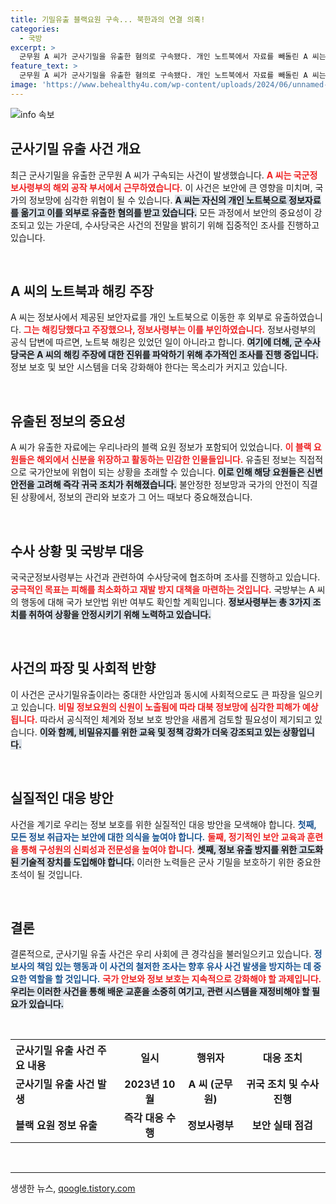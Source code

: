 ```yaml
---
title: 기밀유출 블랙요원 구속... 북한과의 연결 의혹!
categories:
  - 국방
excerpt: >
  군무원 A 씨가 군사기밀을 유출한 혐의로 구속됐다. 개인 노트북에서 자료를 빼돌린 A 씨는 해킹당했다 주장했지만 정보사는 이를 부인. 유출된 자료에는 해외 블랙 요원 정보가 담겨 있어 국가안보에 심각한 위협이 우려된다.
feature_text: >
  군무원 A 씨가 군사기밀을 유출한 혐의로 구속됐다. 개인 노트북에서 자료를 빼돌린 A 씨는 해킹당했다 주장했지만 정보사는 이를 부인. 유출된 자료에는 해외 블랙 요원 정보가 담겨 있어 국가안보에 심각한 위협이 우려된다.
image: 'https://www.behealthy4u.com/wp-content/uploads/2024/06/unnamed-file.png'
---
```


<p><img src="https://www.behealthy4u.com/wp-content/uploads/2024/06/unnamed-file.png" alt="info 속보" /></p>

<h2 data-ke-size="size26">군사기밀 유출 사건 개요</h2>

<p data-ke-size="size16">최근 군사기밀을 유출한 군무원 A 씨가 구속되는 사건이 발생했습니다. <b><span style="color: #ee2323;">A 씨는 국군정보사령부의 해외 공작 부서에서 근무하였습니다.</span></b> 이 사건은 보안에 큰 영향을 미치며, 국가의 정보망에 심각한 위협이 될 수 있습니다. <b><span style="background-color: #21538527;">A 씨는 자신의 개인 노트북으로 정보자료를 옮기고 이를 외부로 유출한 혐의를 받고 있습니다.</span></b> 모든 과정에서 보안의 중요성이 강조되고 있는 가운데, 수사당국은 사건의 전말을 밝히기 위해 집중적인 조사를 진행하고 있습니다.</p>

<p data-ke-size="size16">&nbsp;</p>

<h2 data-ke-size="size26">A 씨의 노트북과 해킹 주장</h2>

<p data-ke-size="size16">A 씨는 정보사에서 제공된 보안자료를 개인 노트북으로 이동한 후 외부로 유출하였습니다. <b><span style="color: #ee2323;">그는 해킹당했다고 주장했으나, 정보사령부는 이를 부인하였습니다.</span></b> 정보사령부의 공식 답변에 따르면, 노트북 해킹은 있었던 일이 아니라고 합니다. <b><span style="background-color: #21538527;">여기에 더해, 군 수사당국은 A 씨의 해킹 주장에 대한 진위를 파악하기 위해 추가적인 조사를 진행 중입니다.</span></b> 정보 보호 및 보안 시스템을 더욱 강화해야 한다는 목소리가 커지고 있습니다.</p>

<p data-ke-size="size16">&nbsp;</p>

<h2 data-ke-size="size26">유출된 정보의 중요성</h2>

<p data-ke-size="size16">A 씨가 유출한 자료에는 우리나라의 블랙 요원 정보가 포함되어 있었습니다. <b><span style="color: #ee2323;">이 블랙 요원들은 해외에서 신분을 위장하고 활동하는 민감한 인물들입니다.</span></b> 유출된 정보는 직접적으로 국가안보에 위협이 되는 상황을 초래할 수 있습니다. <b><span style="background-color: #21538527;">이로 인해 해당 요원들은 신변 안전을 고려해 즉각 귀국 조치가 취해졌습니다.</span></b> 불안정한 정보망과 국가의 안전이 직결된 상황에서, 정보의 관리와 보호가 그 어느 때보다 중요해졌습니다.</p>

<p data-ke-size="size16">&nbsp;</p>

<h2 data-ke-size="size26">수사 상황 및 국방부 대응</h2>

<p data-ke-size="size16">국국군정보사령부는 사건과 관련하여 수사당국에 협조하며 조사를 진행하고 있습니다. <b><span style="color: #ee2323;">궁극적인 목표는 피해를 최소화하고 재발 방지 대책을 마련하는 것입니다.</span></b> 국방부는 A 씨의 행동에 대해 국가 보안법 위반 여부도 확인할 계획입니다. <b><span style="background-color: #21538527;">정보사령부는 총 3가지 조치를 취하여 상황을 안정시키기 위해 노력하고 있습니다.</span></b></p>

<p data-ke-size="size16">&nbsp;</p>

<h2 data-ke-size="size26">사건의 파장 및 사회적 반향</h2>

<p data-ke-size="size16">이 사건은 군사기밀유출이라는 중대한 사안임과 동시에 사회적으로도 큰 파장을 일으키고 있습니다. <b><span style="color: #ee2323;">비밀 정보요원의 신원이 노출됨에 따라 대북 정보망에 심각한 피해가 예상됩니다.</span></b> 따라서 공식적인 체계와 정보 보호 방안을 새롭게 검토할 필요성이 제기되고 있습니다. <b><span style="background-color: #21538527;">이와 함께, 비밀유지를 위한 교육 및 정책 강화가 더욱 강조되고 있는 상황입니다.</span></b></p>

<p data-ke-size="size16">&nbsp;</p>

<h2 data-ke-size="size26">실질적인 대응 방안</h2>

<p data-ke-size="size16">사건을 계기로 우리는 정보 보호를 위한 실질적인 대응 방안을 모색해야 합니다. <b><span style="color: #1a5490;">첫째, 모든 정보 취급자는 보안에 대한 의식을 높여야 합니다.</span></b> <b><span style="color: #ee2323;">둘째, 정기적인 보안 교육과 훈련을 통해 구성원의 신뢰성과 전문성을 높여야 합니다.</span></b> <b><span style="background-color: #21538527;">셋째, 정보 유출 방지를 위한 고도화된 기술적 장치를 도입해야 합니다.</span></b> 이러한 노력들은 군사 기밀을 보호하기 위한 중요한 초석이 될 것입니다.</p>

<p data-ke-size="size16">&nbsp;</p>

<h2 data-ke-size="size26">결론</h2>

<p data-ke-size="size16">결론적으로, 군사기밀 유출 사건은 우리 사회에 큰 경각심을 불러일으키고 있습니다. <b><span style="color: #1a5490;">정보사의 책임 있는 행동과 이 사건의 철저한 조사는 향후 유사 사건 발생을 방지하는 데 중요한 역할을 할 것입니다.</span></b> <b><span style="color: #ee2323;">국가 안보와 정보 보호는 지속적으로 강화해야 할 과제입니다.</span></b> <b><span style="background-color: #21538527;">우리는 이러한 사건을 통해 배운 교훈을 소중히 여기고, 관련 시스템을 재정비해야 할 필요가 있습니다.</span></b></p>

<p data-ke-size="size16">&nbsp;</p>

<table style="width: 100%; border-spacing: 0; border-collapse: collapse;">
    <tr>
        <th style="text-align: left; height: 28px;">군사기밀 유출 사건 주요 내용</th>
        <th style="text-align: center; height: 28px;">일시</th>
        <th style="text-align: center; height: 28px;">행위자</th>
        <th style="text-align: center; height: 28px;">대응 조치</th>
    </tr>
    <tr>
        <td style="text-align: left; height: 17px;"><b>군사기밀 유출 사건 발생</b></td>
        <td style="text-align: center; height: 17px;"><b>2023년 10월</b></td>
        <td style="text-align: center; height: 17px;"><b>A 씨 (군무원)</b></td>
        <td style="text-align: center; height: 17px;"><b>귀국 조치 및 수사 진행</b></td>
    </tr>
    <tr>
        <td style="text-align: left; height: 17px;"><b>블랙 요원 정보 유출</b></td>
        <td style="text-align: center; height: 17px;"><b>즉각 대응 수행</b></td>
        <td style="text-align: center; height: 17px;"><b>정보사령부</b></td>
        <td style="text-align: center; height: 17px;"><b>보안 실태 점검</b></td>
    </tr>
</table>

<p data-ke-size="size16">&nbsp;</p>

<hr/>
생생한 뉴스, <a href="https://qoogle.tistory.com" rel="dofollow">qoogle.tistory.com</a>


